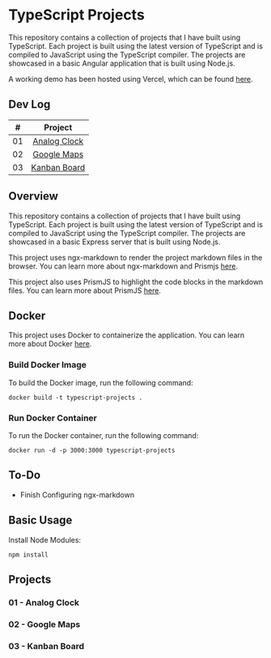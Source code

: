 # TypeScript Projects

This repository contains a collection of projects that I have built using TypeScript. Each project is built using the latest version of TypeScript and is compiled to JavaScript using the TypeScript compiler. The projects are showcased in a basic Angular application that is built using Node.js.

A working demo has been hosted using Vercel, which can be found [here](https://typescript-projects-sepia.vercel.app/).

## Dev Log

|  #  |            Project             |
| :-: | :----------------------------: |
| 01  |   [Analog Clock](https://github.com/max-geller/javascript-projects)       |
| 02  |   [Google Maps](https://github.com/max-geller/javascript-projects)        |
| 03  |   [Kanban Board](https://github.com/max-geller/javascript-projects)       |

## Overview

This repository contains a collection of projects that I have built using TypeScript. Each project is built using the latest version of TypeScript and is compiled to JavaScript using the TypeScript compiler. The projects are showcased in a basic Express server that is built using Node.js.

This project uses ngx-markdown to render the project markdown files in the browser. You can learn more about ngx-markdown and Prismjs [here](https://jfcere.github.io/ngx-markdown/get-started).

This project also uses PrismJS to highlight the code blocks in the markdown files. You can learn more about PrismJS [here](https://prismjs.com/).

## Docker

This project uses Docker to containerize the application. You can learn more about Docker [here](https://www.docker.com/).

### Build Docker Image

To build the Docker image, run the following command:

    docker build -t typescript-projects .

### Run Docker Container

To run the Docker container, run the following command:

    docker run -d -p 3000:3000 typescript-projects

## To-Do

- Finish Configuring ngx-markdown

## Basic Usage

Install Node Modules:

    npm install

## Projects

### 01 - Analog Clock

### 02 - Google Maps

### 03 - Kanban Board
